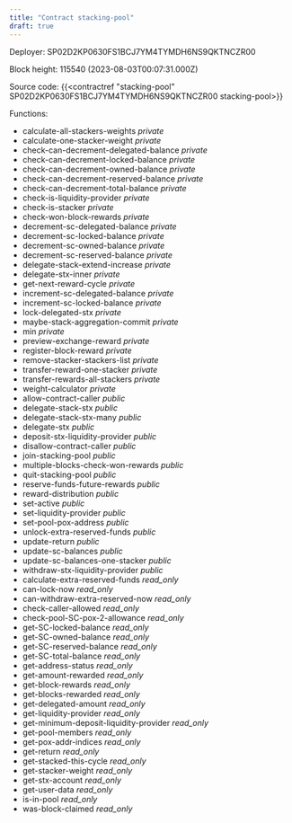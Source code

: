 ```yaml
---
title: "Contract stacking-pool"
draft: true
---
```

Deployer: SP02D2KP0630FS1BCJ7YM4TYMDH6NS9QKTNCZR00


 



Block height: 115540 (2023-08-03T00:07:31.000Z)

Source code: {{<contractref "stacking-pool" SP02D2KP0630FS1BCJ7YM4TYMDH6NS9QKTNCZR00 stacking-pool>}}

Functions:

* calculate-all-stackers-weights _private_
* calculate-one-stacker-weight _private_
* check-can-decrement-delegated-balance _private_
* check-can-decrement-locked-balance _private_
* check-can-decrement-owned-balance _private_
* check-can-decrement-reserved-balance _private_
* check-can-decrement-total-balance _private_
* check-is-liquidity-provider _private_
* check-is-stacker _private_
* check-won-block-rewards _private_
* decrement-sc-delegated-balance _private_
* decrement-sc-locked-balance _private_
* decrement-sc-owned-balance _private_
* decrement-sc-reserved-balance _private_
* delegate-stack-extend-increase _private_
* delegate-stx-inner _private_
* get-next-reward-cycle _private_
* increment-sc-delegated-balance _private_
* increment-sc-locked-balance _private_
* lock-delegated-stx _private_
* maybe-stack-aggregation-commit _private_
* min _private_
* preview-exchange-reward _private_
* register-block-reward _private_
* remove-stacker-stackers-list _private_
* transfer-reward-one-stacker _private_
* transfer-rewards-all-stackers _private_
* weight-calculator _private_
* allow-contract-caller _public_
* delegate-stack-stx _public_
* delegate-stack-stx-many _public_
* delegate-stx _public_
* deposit-stx-liquidity-provider _public_
* disallow-contract-caller _public_
* join-stacking-pool _public_
* multiple-blocks-check-won-rewards _public_
* quit-stacking-pool _public_
* reserve-funds-future-rewards _public_
* reward-distribution _public_
* set-active _public_
* set-liquidity-provider _public_
* set-pool-pox-address _public_
* unlock-extra-reserved-funds _public_
* update-return _public_
* update-sc-balances _public_
* update-sc-balances-one-stacker _public_
* withdraw-stx-liquidity-provider _public_
* calculate-extra-reserved-funds _read_only_
* can-lock-now _read_only_
* can-withdraw-extra-reserved-now _read_only_
* check-caller-allowed _read_only_
* check-pool-SC-pox-2-allowance _read_only_
* get-SC-locked-balance _read_only_
* get-SC-owned-balance _read_only_
* get-SC-reserved-balance _read_only_
* get-SC-total-balance _read_only_
* get-address-status _read_only_
* get-amount-rewarded _read_only_
* get-block-rewards _read_only_
* get-blocks-rewarded _read_only_
* get-delegated-amount _read_only_
* get-liquidity-provider _read_only_
* get-minimum-deposit-liquidity-provider _read_only_
* get-pool-members _read_only_
* get-pox-addr-indices _read_only_
* get-return _read_only_
* get-stacked-this-cycle _read_only_
* get-stacker-weight _read_only_
* get-stx-account _read_only_
* get-user-data _read_only_
* is-in-pool _read_only_
* was-block-claimed _read_only_
